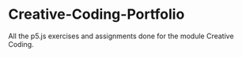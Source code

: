 # Creative-Coding-Portfolio
All the p5.js exercises and assignments done for the module Creative Coding.
